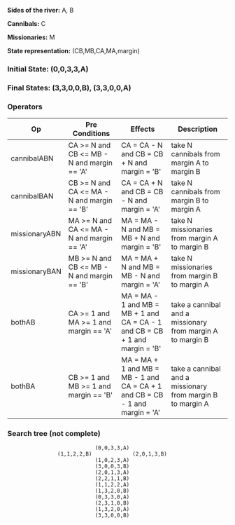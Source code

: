 **Sides of the river:** A, B

**Cannibals:** C

**Missionaries:** M

**State representation:** (CB,MB,CA,MA,margin)

### **Initial State:** (0,0,3,3,A)

### **Final States:** (3,3,0,0,B), (3,3,0,0,A)

### **Operators**
Op | Pre Conditions | Effects | Description
---|----------------|---------|-------------
cannibalABN | CA >= N and CB <= MB - N and margin == 'A' | CA = CA - N and CB = CB + N and margin = 'B' | take N cannibals from margin A to margin B
cannibalBAN | CB >= N and CA <= MA - N and margin == 'B' | CA = CA + N and CB = CB - N and margin = 'A' | take N cannibals from margin B to margin A
missionaryABN | MA >= N and CA <= MA - N and margin == 'A' | MA = MA - N and MB = MB + N and margin = 'B' | take N missionaries from margin A to margin B
missionaryBAN | MB >= N and CB <= MB - N and margin == 'B' | MA = MA + N and MB = MB - N and margin = 'A' | take N missionaries from margin B to margin A
bothAB | CA >= 1 and MA >= 1 and margin == 'A' | MA = MA - 1 and MB = MB + 1 and CA = CA - 1 and CB = CB + 1 and margin = 'B' | take a cannibal and a missionary from margin A to margin B
bothBA | CB >= 1 and MB >= 1 and margin == 'B' | MA = MA + 1 and MB = MB - 1 and CA = CA + 1 and CB = CB - 1 and margin = 'A' | take a cannibal and a missionary from margin B to margin A

### **Search tree (not complete)**

                                (0,0,3,3,A)
                    (1,1,2,2,B)             (2,0,1,3,B)
                                (1,0,2,3,A)             
                                (3,0,0,3,B)
                                (2,0,1,3,A)
                                (2,2,1,1,B)    
                                (1,1,2,2,A)
                                (1,3,2,0,B)
                                (0,3,3,0,A)
                                (2,3,1,0,B)
                                (1,3,2,0,A)
                                (3,3,0,0,B)       